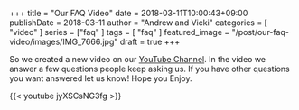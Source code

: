 +++
title = "Our FAQ Video"
date = 2018-03-11T10:00:43+09:00
publishDate = 2018-03-11
author = "Andrew and Vicki"
categories = [ "video" ]
series = ["faq" ]
tags = [ "faq" ]
featured_image = "/post/our-faq-video/images/IMG_7666.jpg"
draft = true
+++

So we created a new video on our 
[YouTube Channel](https://www.youtube.com/channel/UCX6BMwx1R8TBvGl_is84PXw). 
In the video we answer a few questions people keep asking us. If you
have other questions you want answered let us know! Hope you Enjoy.

{{< youtube jyXSCsNG3fg >}}